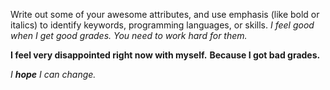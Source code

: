 Write out some of your awesome attributes, and use emphasis (like bold or italics) to identify keywords, programming languages, or skills. 
*I feel good when I get good grades.*
_You need to work hard for them._

**I feel very disappointed right now with myself.**
__Because I got bad grades.__

_I **hope** I can change._
